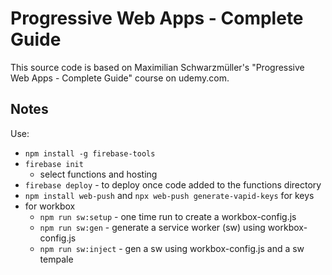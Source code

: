 # Progressive Web Apps - Complete Guide

This source code is based on Maximilian Schwarzmüller's
"Progressive Web Apps - Complete Guide" course on udemy.com.

## Notes

Use:

- `npm install -g firebase-tools`
- `firebase init`
  - select functions and hosting
- `firebase deploy` - to deploy once code added to the functions directory
- `npm install web-push` and `npx web-push generate-vapid-keys` for keys
- for workbox
  - `npm run sw:setup` - one time run to create a workbox-config.js
  - `npm run sw:gen` - generate a service worker (sw) using workbox-config.js
  - `npm run sw:inject` - gen a sw using workbox-config.js and a sw tempale
